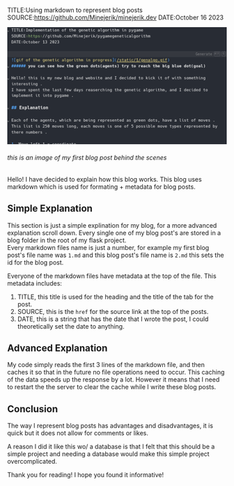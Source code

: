 TITLE:Using markdown to represent blog posts
SOURCE:https://github.com/Minejerik/minejerik.dev
DATE:October 16 2023

![image of my first blog post in markdown](/static/2/title.png)
###### this is an image of my first blog post behind the scenes

Hello! I have decided to explain how this blog works. This blog uses markdown which is used for formating + metadata for blog posts.

## Simple Explanation

This section is just a simple explination for my blog, for a more advanced explanation scroll down. 
Every single one of my blog post's are stored in a blog folder in the root of my flask project.     
Every markdown files name is just a number, for example my first blog post's file name was `1.md` and this blog post's file name is `2.md` this sets the id for the blog post.

Everyone of the markdown files have metadata at the top of the file. 
This metadata includes:

1. TITLE, this title is used for the heading and the title of the tab for the post.    
2. SOURCE, this is the `href` for the source link at the top of the posts.     
3. DATE, this is a string that has the date that I wrote the post, I could theoretically set the date to anything.   

## Advanced Explanation

My code simply reads the first 3 lines of the markdown file, and then caches it so that in the future no file operations need to occur. 
This caching of the data speeds up the response by a lot.
However it means that I need to restart the the server to clear the cache while I write these blog posts.

## Conclusion

The way I represent blog posts has advantages and disadvantages, it is quick but it does not allow for comments or likes.

A reason I did it like this wo/ a database is that I felt that this should be a simple project and needing a database would make this simple project overcomplicated.

Thank you for reading! I hope you found it informative!